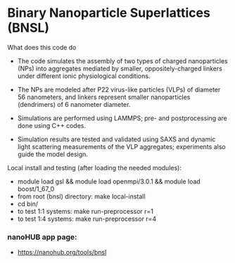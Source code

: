 # Binary Nanoparticle Superlattices (BNSL) 

What does this code do
* The code simulates the assembly of two types of charged nanoparticles (NPs) into aggregates mediated by smaller, oppositely-charged linkers under different ionic physiological conditions. 

* The NPs are modeled after P22 virus-like particles (VLPs) of diameter 56 nanometers, and linkers represent smaller nanoparticles (dendrimers) of 6 nanometer diameter. 

* Simulations are performed using LAMMPS; pre- and postprocessing are done using C++ codes. 

* Simulation results are tested and validated using SAXS and dynamic light scattering measurements of the VLP aggregates; experiments also guide the model design.

Local install and testing (after loading the needed modules):
* module load gsl && module load openmpi/3.0.1 && module load boost/1_67_0
* from root (bnsl) directory: make local-install 
* cd bin/
* to test 1:1 systems: make run-preprocessor r=1 
* to test 1:4 systems: make run-preprocessor r=4

### nanoHUB app page:
* https://nanohub.org/tools/bnsl

<!--- * Users can input control parameters such as NP charge (from -500e to -1500e), linker density (from 25X to 100X the NP density), and ionic strength (from 0.01 M to 0.3 M) to predict formation of NP aggregates. ---!>

<!--- * This information may be useful in designing NP features to produce desired effects when NPs interface with biological entities. Outputs are structural information such as pair correlation functions (often denoted as g(r)) and simulation snapshots (with only NPs shown for clarity). The NPs are modeled after P22 virus-like particles (VLPs) of diameter 56 nanometers, and linkers represent smaller nanoparticles (dendrimers) of 6 nanometer diameter. Linker charge is fixed to about 35e. ---!>

<!--- * At the end of simulation run, which will take close to 60 minutes, g(r) will be produced in the "Pair Correlation" tab. ---!>

<!--For further details please refer to the [documentation](https://softmaterialslab.github.io/bnsl/)--!>


